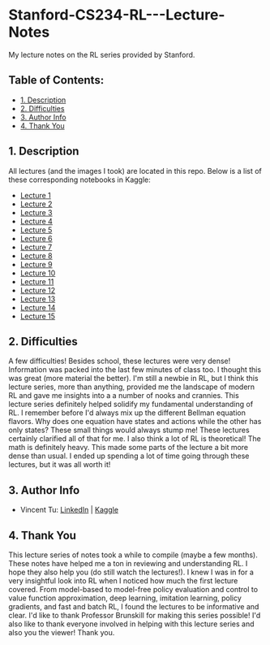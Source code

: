 # Stanford-CS234-RL---Lecture-Notes
My lecture notes on the RL series provided by Stanford.

## Table of Contents:
- [1. Description](https://github.com/alckasoc/Stanford-CS234-RL---Lecture-Notes/blob/main/README.md#1-description)
- [2. Difficulties](https://github.com/alckasoc/Stanford-CS234-RL---Lecture-Notes/blob/main/README.md#2-difficulties)
- [3. Author Info](https://github.com/alckasoc/Stanford-CS234-RL---Lecture-Notes/blob/main/README.md#3-author-info)
- [4. Thank You](https://github.com/alckasoc/Stanford-CS234-RL---Lecture-Notes/blob/main/README.md#4-thank-you)

## 1. Description

All lectures (and the images I took) are located in this repo. Below is a list of these corresponding notebooks in Kaggle:
* [Lecture 1](https://www.kaggle.com/code/vincenttu/stanford-cs234-rl-lecture-1)
* [Lecture 2](https://www.kaggle.com/code/vincenttu/stanford-cs234-rl-lecture-2)
* [Lecture 3](https://www.kaggle.com/code/vincenttu/stanford-cs234-rl-lecture-3)
* [Lecture 4](https://www.kaggle.com/code/vincenttu/stanford-cs234-rl-lecture-4)
* [Lecture 5](https://www.kaggle.com/code/vincenttu/stanford-cs234-rl-lecture-5)
* [Lecture 6](https://www.kaggle.com/code/vincenttu/stanford-cs234-rl-lecture-6)
* [Lecture 7](https://www.kaggle.com/code/vincenttu/stanford-cs234-rl-lecture-7)
* [Lecture 8](https://www.kaggle.com/code/vincenttu/stanford-cs234-rl-lecture-8)
* [Lecture 9](https://www.kaggle.com/code/vincenttu/stanford-cs234-rl-lecture-9)
* [Lecture 10](https://www.kaggle.com/code/vincenttu/stanford-cs234-rl-lecture-10)
* [Lecture 11](https://www.kaggle.com/code/vincenttu/stanford-cs234-rl-lecture-11)
* [Lecture 12](https://www.kaggle.com/code/vincenttu/stanford-cs234-rl-lecture-12)
* [Lecture 13](https://www.kaggle.com/code/vincenttu/stanford-cs234-rl-lecture-13)
* [Lecture 14](https://www.kaggle.com/code/vincenttu/stanford-cs234-rl-lecture-14)
* [Lecture 15](https://www.kaggle.com/code/vincenttu/stanford-cs234-rl-lecture-15)

## 2. Difficulties

  A few difficulties! Besides school, these lectures were very dense! Information was packed into the last few minutes of class too. I thought this was great (more material the better). I'm still a newbie in RL, but I think this lecture series, more than anything, provided me the landscape of modern RL and gave me insights into a a number of nooks and crannies. This lecture series definitely helped solidify my fundamental understanding of RL. I remember before I'd always mix up the different Bellman equation flavors. Why does one equation have states and actions while the other has only states? These small things would always stump me! These lectures certainly clarified all of that for me. I also think a lot of RL is theoretical! The math is definitely heavy. This made some parts of the lecture a bit more dense than usual. I ended up spending a lot of time going through these lectures, but it was all worth it!

## 3. Author Info

- Vincent Tu:            [LinkedIn](https://www.linkedin.com/in/vincent-tu-422b18208/) | [Kaggle](https://www.kaggle.com/vincenttu)

## 4. Thank You

This lecture series of notes took a while to compile (maybe a few months). These notes have helped me a ton in reviewing and understanding RL. I hope they also help you (do still watch the lectures!). I knew I was in for a very insightful look into RL when I noticed how much the first lecture covered. From model-based to model-free policy evaluation and control to value function approximation, deep learning, imitation learning, policy gradients, and fast and batch RL, I found the lectures to be informative and clear. I'd like to thank Professor Brunskill for making this series possible! I'd also like to thank everyone involved in helping with this lecture series and also you the viewer! Thank you.